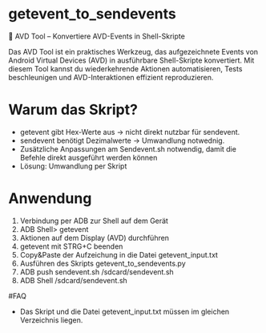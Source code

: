 # getevent_to_sendevents
🚀 AVD Tool – Konvertiere AVD-Events in Shell-Skripte  

Das AVD Tool ist ein praktisches Werkzeug, das aufgezeichnete Events von Android Virtual Devices (AVD) in ausführbare Shell-Skripte konvertiert. Mit diesem Tool kannst du wiederkehrende Aktionen automatisieren, Tests beschleunigen und AVD-Interaktionen effizient reproduzieren.

# Warum das Skript?
- getevent gibt Hex-Werte aus → nicht direkt nutzbar für sendevent.
- sendevent benötigt Dezimalwerte → Umwandlung notwednig.
- Zusätzliche Anpassungen am Sendevent.sh notwendig, damit die Befehle direkt ausgeführt werden können
- Lösung: Umwandlung per Skript

# Anwendung
1) Verbindung per ADB zur Shell auf dem Gerät
2) ADB Shell> getevent
3) Aktionen auf dem Display (AVD) durchführen
4) getevent mit STRG+C beenden
5) Copy&Paste der Aufzeichung in die Datei getevent_input.txt
6) Ausführen des Skripts getevent_to_sendevents.py
7) ADB push sendevent.sh /sdcard/sendevent.sh
8) ADB Shell /sdcard/sendevent.sh

#FAQ
- Das Skript und die Datei getevent_input.txt müssen im gleichen Verzeichnis liegen.
